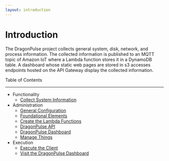 ```yaml
---
layout: introduction
---
```

# Introduction

The DragonPulse project collects general system, disk, network, and process
information.  The collected information is published to an MQTT topic of
Amazon IoT where a Lambda function stores it in a DynamoDB table.  A
dashboard whose static web pages are stored in s3 accesses endpoints
hosted on the API Gateway display the collected information.

Table of Contents
* * *
* Functionality
    * [Collect System Information](./functionality/systemInformation.html)
* Administration
    * [General Configuration](./admin/general_conf.html)
    * [Foundational Elements](./admin/foundation.html)
    * [Create the Lambda Functions](./admin/lambda.html)
    * [DragonPulse API](./admin/api.html)
    * [DragonPulse Dashboard](./admin/dashboard.html)
    * [Manage Things](./admin/things.html)
* Execution
    * [Execute the Client](./execution/client.html)
    * [Visit the DragonPulse Dashboard](./execution/dashboard.html)
